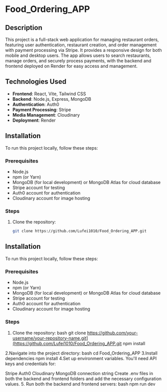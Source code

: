 # Food_Ordering_APP
## Description
This project is a full-stack web application for managing restaurant orders, featuring user authentication, restaurant creation, and order management with payment processing via Stripe. It provides a responsive design for both mobile and desktop users. The app allows users to search restaurants, manage orders, and securely process payments, with the backend and frontend deployed on Render for easy access and management.

## Technologies Used
- **Frontend**: React, Vite, Tailwind CSS
- **Backend**: Node.js, Express, MongoDB
- **Authentication**: Auth0
- **Payment Processing**: Stripe
- **Media Management**: Cloudinary
- **Deployment**: Render

## Installation

To run this project locally, follow these steps:

### Prerequisites

- Node.js
- npm (or Yarn)
- MongoDB (for local development) or MongoDB Atlas for cloud database
- Stripe account for testing
- Auth0 account for authentication
- Cloudinary account for image hosting

### Steps

1. Clone the repository:

   ```bash
   git clone https://github.com/Lufei1010/Food_Ordering_APP.git

## Installation

To run this project locally, follow these steps:

### Prerequisites

- Node.js
- npm (or Yarn)
- MongoDB (for local development) or MongoDB Atlas for cloud database
- Stripe account for testing
- Auth0 account for authentication
- Cloudinary account for image hosting
 ### Steps

1. Clone the repository:
bash
git clone https://github.com/your-username/your-repository-name.git](https://github.com/Lufei1010/Food_Ordering_APP.git
npm install
 
2.Navigate into the project directory:
bash
cd Food_Ordering_APP
3.Install dependencies
npm install
4.Set up environment variables. You'll need API keys and credentials for:

Stripe
Auth0
Cloudinary
MongoDB connection string
Create .env files in both the backend and frontend folders and add the necessary configuration values.
5. Run both the backend and frontend servers: 
bash
npm run dev
